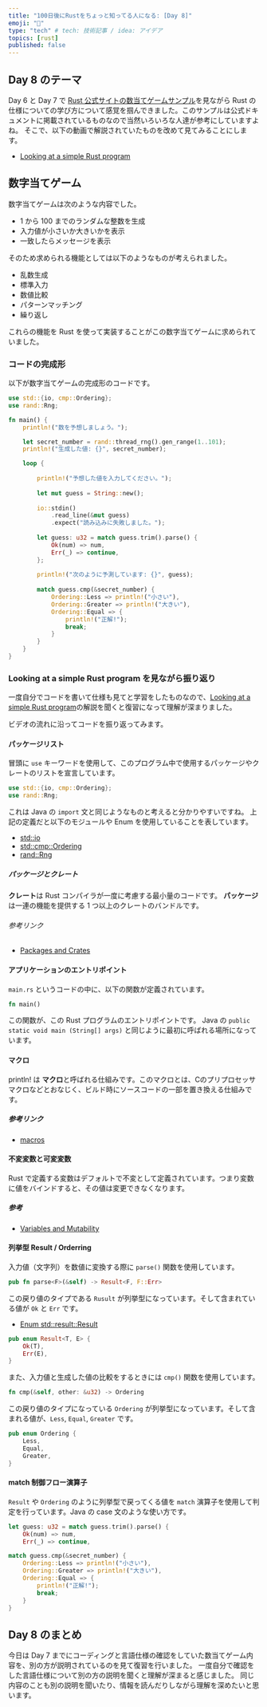 ```yaml
---
title: "100日後にRustをちょっと知ってる人になる: [Day 8]"
emoji: "🦀"
type: "tech" # tech: 技術記事 / idea: アイデア
topics: [rust]
published: false
---
```


## Day 8 のテーマ

Day 6 と Day 7 で [Rust 公式サイトの数当てゲームサンプル](https://doc.rust-lang.org/book/ch02-00-guessing-game-tutorial.html)を見ながら Rust の仕様についての学び方について感覚を掴んできました。このサンプルは公式ドキュメントに掲載されているものなので当然いろいろな人達が参考にしていますよね。
そこで、以下の動画で解説されていたものを改めて見てみることにします。

- [Looking at a simple Rust program](https://www.youtube.com/watch?v=84FuMPhoqfo)

## 数字当てゲーム

数字当てゲームは次のような内容でした。

- 1 から 100 までのランダムな整数を生成
- 入力値が小さいか大きいかを表示
- 一致したらメッセージを表示

そのため求められる機能としては以下のようなものが考えられました。

- 乱数生成
- 標準入力
- 数値比較
- パターンマッチング
- 繰り返し

これらの機能を Rust を使って実装することがこの数字当てゲームに求められていました。

### コードの完成形

以下が数字当てゲームの完成形のコードです。

```rust
use std::{io, cmp::Ordering};
use rand::Rng;

fn main() {
    println!("数を予想しましょう。");

    let secret_number = rand::thread_rng().gen_range(1..101);
    println!("生成した値: {}", secret_number);

    loop {
      
        println!("予想した値を入力してください。");
        
        let mut guess = String::new();
    
        io::stdin()
            .read_line(&mut guess)
            .expect("読み込みに失敗しました。");
        
        let guess: u32 = match guess.trim().parse() {
            Ok(num) => num,
            Err(_) => continue,
        };
        
        println!("次のように予測しています: {}", guess);
    
        match guess.cmp(&secret_number) {
            Ordering::Less => println!("小さい"),
            Ordering::Greater => println!("大きい"),
            Ordering::Equal => {
                println!("正解!");
                break;
            }
        }
    }
}
```

### Looking at a simple Rust program を見ながら振り返り

一度自分でコードを書いて仕様も見てと学習をしたものなので、[Looking at a simple Rust program](https://www.youtube.com/watch?v=84FuMPhoqfo)の解説を聞くと復習になって理解が深まりました。

ビデオの流れに沿ってコードを振り返ってみます。

#### パッケージリスト

冒頭に `use` キーワードを使用して、このプログラム中で使用するパッケージやクレートのリストを宣言しています。

```rust
use std::{io, cmp::Ordering};
use rand::Rng;
```

これは Java の `import` 文と同じようなものと考えると分かりやすいですね。
上記の定義だと以下のモジュールや Enum を使用していることを表しています。

- [std::io](https://doc.rust-lang.org/std/io/index.html)
- [std::cmp::Ordering](https://doc.rust-lang.org/std/cmp/enum.Ordering.html)
- [rand::Rng](https://docs.rs/rand/0.8.5/rand/trait.Rng.html)

##### パッケージとクレート

**クレート**は Rust コンパイラが一度に考慮する最小量のコードです。
**パッケージ**は一連の機能を提供する 1 つ以上のクレートのバンドルです。

###### 参考リンク

- [Packages and Crates](https://doc.rust-lang.org/book/ch07-01-packages-and-crates.html)

#### アプリケーションのエントリポイント

`main.rs` というコードの中に、以下の関数が定義されています。

```rust
fn main()
```

この関数が、この Rust プログラムのエントリポイントです。
Java の `public static void main (String[] args)` と同じように最初に呼ばれる場所になっています。

#### マクロ

println! は **マクロ**と呼ばれる仕組みです。このマクロとは、Cのプリプロセッサマクロなどとおなじく、ビルド時にソースコードの一部を置き換える仕組みです。

##### 参考リンク

- [macros](https://doc.rust-lang.org/book/ch19-06-macros.html)

#### 不変変数と可変変数

Rust で定義する変数はデフォルトで不変として定義されています。つまり変数に値をバインドすると、その値は変更できなくなります。

##### 参考

- [Variables and Mutability](https://doc.rust-lang.org/book/ch03-01-variables-and-mutability.html)

#### 列挙型 Result / Orderring

入力値（文字列）を数値に変換する際に `parse()` 関数を使用しています。

```rust
pub fn parse<F>(&self) -> Result<F, F::Err>
```

この戻り値のタイプである `Rusult` が列挙型になっています。そして含まれている値が `Ok` と `Err` です。

- [Enum std::result::Result](https://doc.rust-lang.org/std/result/enum.Result.html)

```rust
pub enum Result<T, E> {
    Ok(T),
    Err(E),
}
```

また、入力値と生成した値の比較をするときには `cmp()` 関数を使用しています。

```rust
fn cmp(&self, other: &u32) -> Ordering
```

この戻り値のタイプになっている `Ordering` が列挙型になっています。そして含まれる値が、`Less`, `Equal`, `Greater` です。

```rust
pub enum Ordering {
    Less,
    Equal,
    Greater,
}
```

#### match 制御フロー演算子

`Result` や `Ordering` のように列挙型で戻ってくる値を `match` 演算子を使用して判定を行っています。Java の case 文のような使い方です。

```rust
let guess: u32 = match guess.trim().parse() {
    Ok(num) => num,
    Err(_) => continue,
```

```rust
match guess.cmp(&secret_number) {
    Ordering::Less => println!("小さい"),
    Ordering::Greater => println!("大きい"),
    Ordering::Equal => {
        println!("正解!");
        break;
    }
}
```

## Day 8 のまとめ

今日は Day 7 までにコーディングと言語仕様の確認をしていた数当てゲーム内容を、別の方が説明されているのを見て復習を行いました。
一度自分で確認をした言語仕様について別の方の説明を聞くと理解が深まると感じました。
同じ内容のことも別の説明を聞いたり、情報を読んだりしながら理解を深めたいと思います。
